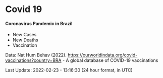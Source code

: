 # Covid 19

#### Coronavirus Pandemic in Brazil

- New Cases
- New Deaths
- Vaccination

Data: Nat Hum Behav (2022). https://ourworldindata.org/covid-vaccinations?country=BRA - A global database of COVID-19 vaccinations

Last Update: 2022-02-23 - 13:16:30 (24 hour format, in UTC)
